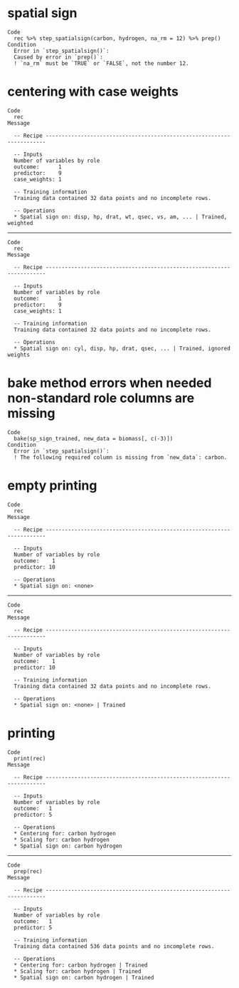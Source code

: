 # spatial sign

    Code
      rec %>% step_spatialsign(carbon, hydrogen, na_rm = 12) %>% prep()
    Condition
      Error in `step_spatialsign()`:
      Caused by error in `prep()`:
      ! `na_rm` must be `TRUE` or `FALSE`, not the number 12.

# centering with case weights

    Code
      rec
    Message
      
      -- Recipe ----------------------------------------------------------------------
      
      -- Inputs 
      Number of variables by role
      outcome:      1
      predictor:    9
      case_weights: 1
      
      -- Training information 
      Training data contained 32 data points and no incomplete rows.
      
      -- Operations 
      * Spatial sign on: disp, hp, drat, wt, qsec, vs, am, ... | Trained, weighted

---

    Code
      rec
    Message
      
      -- Recipe ----------------------------------------------------------------------
      
      -- Inputs 
      Number of variables by role
      outcome:      1
      predictor:    9
      case_weights: 1
      
      -- Training information 
      Training data contained 32 data points and no incomplete rows.
      
      -- Operations 
      * Spatial sign on: cyl, disp, hp, drat, qsec, ... | Trained, ignored weights

# bake method errors when needed non-standard role columns are missing

    Code
      bake(sp_sign_trained, new_data = biomass[, c(-3)])
    Condition
      Error in `step_spatialsign()`:
      ! The following required column is missing from `new_data`: carbon.

# empty printing

    Code
      rec
    Message
      
      -- Recipe ----------------------------------------------------------------------
      
      -- Inputs 
      Number of variables by role
      outcome:    1
      predictor: 10
      
      -- Operations 
      * Spatial sign on: <none>

---

    Code
      rec
    Message
      
      -- Recipe ----------------------------------------------------------------------
      
      -- Inputs 
      Number of variables by role
      outcome:    1
      predictor: 10
      
      -- Training information 
      Training data contained 32 data points and no incomplete rows.
      
      -- Operations 
      * Spatial sign on: <none> | Trained

# printing

    Code
      print(rec)
    Message
      
      -- Recipe ----------------------------------------------------------------------
      
      -- Inputs 
      Number of variables by role
      outcome:   1
      predictor: 5
      
      -- Operations 
      * Centering for: carbon hydrogen
      * Scaling for: carbon hydrogen
      * Spatial sign on: carbon hydrogen

---

    Code
      prep(rec)
    Message
      
      -- Recipe ----------------------------------------------------------------------
      
      -- Inputs 
      Number of variables by role
      outcome:   1
      predictor: 5
      
      -- Training information 
      Training data contained 536 data points and no incomplete rows.
      
      -- Operations 
      * Centering for: carbon hydrogen | Trained
      * Scaling for: carbon hydrogen | Trained
      * Spatial sign on: carbon hydrogen | Trained

